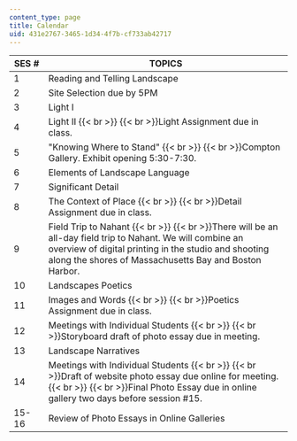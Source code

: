 ```yaml
---
content_type: page
title: Calendar
uid: 431e2767-3465-1d34-4f7b-cf733ab42717
---
```


| SES # | TOPICS |
| --- | --- |
| 1 | Reading and Telling Landscape |
| 2 | Site Selection due by 5PM |
| 3 | Light I |
| 4 | Light II  {{< br >}}  {{< br >}}Light Assignment due in class. |
| 5 | "Knowing Where to Stand"  {{< br >}}  {{< br >}}Compton Gallery. Exhibit opening 5:30-7:30. |
| 6 | Elements of Landscape Language |
| 7 | Significant Detail |
| 8 | The Context of Place  {{< br >}}  {{< br >}}Detail Assignment due in class. |
| 9 | Field Trip to Nahant  {{< br >}}  {{< br >}}There will be an all-day field trip to Nahant. We will combine an overview of digital printing in the studio and shooting along the shores of Massachusetts Bay and Boston Harbor. |
| 10 | Landscapes Poetics |
| 11 | Images and Words  {{< br >}}  {{< br >}}Poetics Assignment due in class. |
| 12 | Meetings with Individual Students  {{< br >}}  {{< br >}}Storyboard draft of photo essay due in meeting. |
| 13 | Landscape Narratives |
| 14 | Meetings with Individual Students  {{< br >}}  {{< br >}}Draft of website photo essay due online for meeting.  {{< br >}}  {{< br >}}Final Photo Essay due in online gallery two days before session #15. |
| 15-16 | Review of Photo Essays in Online Galleries